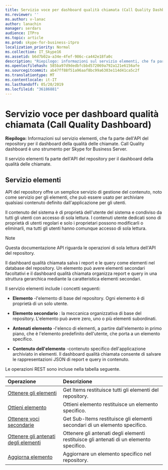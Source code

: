 ```yaml
---
title: Servizio voce per dashboard qualità chiamata (Call Quality Dashboard)
ms.reviewer: ''
ms.author: v-lanac
author: lanachin
manager: serdars
audience: ITPro
ms.topic: article
ms.prod: skype-for-business-itpro
localization_priority: Normal
ms.collection: IT_Skype16
ms.assetid: b6d7b02a-a34e-4fef-986c-ca442e18fa0c
description: "Riepilogo: informazioni sul servizio elementi, che fa parte dell'API del repository per il dashboard della qualità delle chiamate. Call Quality dashboard è uno strumento per Skype for Business Server."
ms.openlocfilehash: 585ba97d9dedbfcbbd572069a792a121e6156afe
ms.sourcegitcommit: ab47ff88f51a96aaf8bc99a6303e114d41ca5c2f
ms.translationtype: MT
ms.contentlocale: it-IT
ms.lasthandoff: 05/20/2019
ms.locfileid: "36186881"
---
```

# <a name="item-service-for-call-quality-dashboard-cqd"></a>Servizio voce per dashboard qualità chiamata (Call Quality Dashboard)
 
**Riepilogo:** Informazioni sul servizio elementi, che fa parte dell'API del repository per il dashboard della qualità delle chiamate. Call Quality dashboard è uno strumento per Skype for Business Server.
  
Il servizio elementi fa parte dell'API del repository per il dashboard della qualità delle chiamate.
  
## <a name="item-service"></a>Servizio elementi

API del repository offre un semplice servizio di gestione del contenuto, noto come servizio per gli elementi, che può essere usato per archiviare qualsiasi contenuto definito dall'applicazione per gli utenti. 
  
Il contenuto del sistema è di proprietà dell'utente del sistema e condiviso da tutti gli utenti con accesso di sola lettura. I contenuti utente dedicati sono di proprietà di utenti regolari e solo i proprietari possono modificarli o eliminarli, ma tutti gli utenti hanno comunque accesso di sola lettura.
  
> [!NOTE]
> Questa documentazione API riguarda le operazioni di sola lettura dell'API del repository. 
  
Il dashboard qualità chiamata salva i report e le query come elementi nel database del repository. Un elemento può avere elementi secondari facoltativi e il dashboard qualità chiamata organizza report e query in una struttura gerarchica mediante la caratteristica elementi secondari.
  
Il servizio elementi include i concetti seguenti:
  
- **Elemento** -l'elemento di base del repository. Ogni elemento è di proprietà di un solo utente.
    
- **Elemento secondario** : la meccanica organizzativa di base del repository. L'elemento può avere zero, uno o più elementi subordinati.
    
- **Antenati elemento** -l'elenco di elementi, a partire dall'elemento in primo piano, che è l'elemento predefinito dell'utente, che porta a un elemento specifico.
    
- **Contenuto dell'elemento** -contenuto specifico dell'applicazione archiviato in elementi. Il dashboard qualità chiamata consente di salvare le rappresentazioni JSON di report e query in contenuto.
    
Le operazioni REST sono incluse nella tabella seguente.
  

|**Operazione**|**Descrizione**|
|:-----|:-----|
|[Ottenere gli elementi](get-items.md) <br/> |Get Items restituisce tutti gli elementi del repository.  <br/> |
|[Ottieni elemento](get-item.md) <br/> |Ottieni elemento restituisce un elemento specifico.  <br/> |
|[Ottenere voci secondarie](get-sub-items.md) <br/> |Get Sub-Items restituisce gli elementi secondari di un elemento specifico.  <br/> |
|[Ottenere gli antenati degli elementi](get-item-ancestors.md) <br/> |Ottenere gli antenati degli elementi restituisce gli antenati di un elemento specifico.  <br/> |
|[Aggiorna elemento](update-item.md) <br/> |Aggiornare un elemento specifico nel repository.  <br/> |
   

